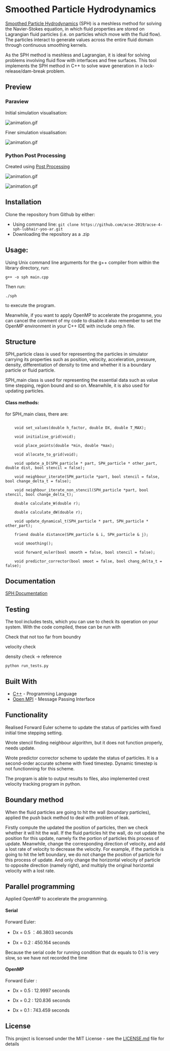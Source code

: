 # Smoothed Particle Hydrodynamics

[Smoothed Particle Hydrodynamics](https://en.wikipedia.org/wiki/Smoothed-particle_hydrodynamics) (SPH) is a meshless
method for solving the Navier-Stokes equation, in which fluid properties are stored on Lagrangian fluid particles (i.e. on
particles which move with the fluid flow). The particles interact to generate values across the entire fluid domain through
continuous smoothing kernels. 

As the SPH method is meshless and Lagrangian, it is ideal for solving problems involving fluid flow with interfaces and free 
surfaces. This tool implements the SPH method in C++ to solve wave generation in a lock-release/dam-break problem.

## Preview

### Paraview 

Initial simulation visualisation:

![animation.gif](https://github.com/vagifaliyev/SPH-Solver/blob/master/animation-1.gif)

Finer simulation visualisation:

![animation.gif](https://github.com/vagifaliyev/SPH-Solver/blob/master/animation-2.gif)


### Python Post Processing 

Created using [Post Processing](https://github.com/acse-2019/acse-4-sph-lubhair-yoo-ar/blob/master/Post_processing.ipynb)



![animation.gif](https://github.com/vagifaliyev/SPH-Solver/blob/master/animation.gif)

![animation.gif](https://github.com/vagifaliyev/SPH-Solver/blob/master/crest.png)


## Installation

Clone the repository from Github by either:
* Using command line:
`git clone https://github.com/acse-2019/acse-4-sph-lubhair-yoo-ar.git`
* Downloading the repository as a .zip

## Usage:
Using Unix command line arguments for the g++ compiler from within the library directory, run:

```g++ -o sph main.cpp```

Then run:

```./sph```

to execute the program.

Meanwhile, if you want to apply OpenMP to accelerate the progamme, you can cancel the comment of my code to disable it also remember to set the OpenMP environment in your C++ IDE with include omp.h file.

## Structure 

SPH_particle class is used for representing the particles in simulator carrying its properties such as position, velocity, acceleration, pressure, density, differentiation of density to time and whether it is a boundary particle or fluid particle.

SPH_main class is used for representing the essential data such as value time stepping, region bound and so on. Meanwhile, it is also used for updating particles.

#### Class methods:

for SPH_main class, there are:

```

    void set_values(double h_factor, double DX, double T_MAX);
    
    void initialise_grid(void);
    
    void place_points(double *min, double *max);
    
    void allocate_to_grid(void);
    
    void update_a_D(SPH_particle * part, SPH_particle * other_part, double dist, bool stencil = false);

    void neighbour_iterate(SPH_particle *part, bool stencil = false, bool change_delta_t = false);
    
    void neighbour_iterate_non_stencil(SPH_particle *part, bool stencil, bool change_delta_t);

    double calculate_W(double r);
    
    double calculate_dW(double r);
    
    void update_dynamical_t(SPH_particle * part, SPH_particle * other_part);
    
    friend double distance(SPH_particle & i, SPH_particle & j);
    
    void smoothing();
    
    void forward_euler(bool smooth = false, bool stencil = false);
    
    void predictor_corrector(bool smoot = false, bool chang_delta_t = false);

```


## Documentation

[SPH Documentation](https://github.com/vagifaliyev/SPH-Solver/blob/master/Lubhair%20SPH%20Report.pdf)

## Testing

The tool includes tests, which you can use to check its operation on your system. With the code compiled, these can be run 
with

Check that not too far from boundry 

velocity check 

density check -> reference


```
python run_tests.py
```

## Built With

* [C++](http://www.cplusplus.com/) - Programming Language
* [Open MPI](https://www.open-mpi.org/) - Message Passing Interface


## Functionality

Realised Forward Euler scheme to update the status of particles with fixed initial time stepping setting.

Wrote stencil finding neighbour algorithm, but it does not function properly, needs update. 

Wrote predictor corrector scheme to update the status of particles. It is a second-order accurate scheme with fixed timestep. Dynamic timestep is not functionning for this scheme.

The program is able to output results to files, also implemented crest velocity tracking program in python.


## Boundary method

When the fluid particles are going to hit the wall (boundary particles), applied the push back method to deal with problem of leak. 

Firstly compute the updated the position of particles, then we check whether it will hit the wall. If the fluid particles hit the wall, do not update the position for this update, namely fix the portion of particles this process of update. Meanwhile, change the corresponding direction of velocity, and add a lost rate of velocity to decrease the velocity. For example, if the particle is going to hit the left boundary, we do not change the position of particle for this process of update. And only change the horizontal velocity of particle to opposite direction (namely right), and multiply the original horizontal velocity with a lost rate.

## Parallel programming 

Applied OpenMP to accelerate the programming.

#### Serial

Forward Euler:

* Dx = 0.5    ：46.3803 seconds

* Dx = 0.2	 :  450.164 seconds

Because the serial code for running condition that dx equals to 0.1 is very slow, so we have not recorded the time


#### OpenMP

Forward Euler :

* Dx = 0.5	 : 12.9997 seconds

* Dx = 0.2	 : 120.836 seconds

* Dx = 0.1 	 : 743.459 seconds


## License

This project is licensed under the MIT License - see the [LICENSE.md](https://github.com/vagifaliyev/SPH-Solver/blob/master/LICENSE) file for details

